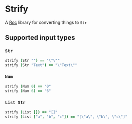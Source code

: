 # Strify

A [Roc](https://roc-lang.org) library for converting things to `Str`

## Supported input types

### `Str`

```coffee
strify (Str "") == "\"\""
strify (Str "Text") == "\"Text\""
```

### `Num`

```coffee
strify (Num 0) == "0"
strify (Num 6) == "6"
```

### `List Str`

```coffee
strify (List []) == "[]"
strify (List ["a", "b", "c"]) == "[\"a\", \"b\", \"c\"]"
```
